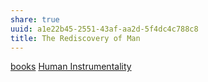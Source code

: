 ```yaml
---
share: true
uuid: a1e22b45-2551-43af-aa2d-5f4dc4c788c8
title: The Rediscovery of Man
---
```

[books](/a3a80e28-c537-4091-a06f-3d20f44ec6a2)
[Human Instrumentality](/90d2da70-b13d-49c9-adba-5eedf3ec08f9)